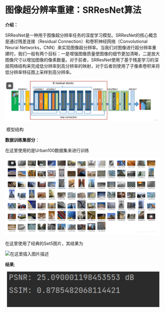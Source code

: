 # 图像超分辨率重建：SRResNet算法

**介绍：**

SRResNet是一种用于图像超分辨率任务的深度学习模型。SRResNet的核心概念是通过残差连接（Residual Connection）和卷积神经网络（Convolutional Neural Networks，CNN）来实现图像超分辨率。当我们对图像进行超分辨率重建时，我们一般有两个目标：一是增强图像质量使图像的细节更加清晰，二是放大图像尺寸以增加图像的像素数量。对于前者，SRResNet使用了基于残差学习的深层网络结构来完成低分辨率到高分辨率的映射，对于后者则使用了子像素卷积来将低分辨率特征图上采样到高分辨率。

![image-20240519224643845](readme.assets/image-20240519224643845.png)

​                                                                      模型结构

**数据训练集部分**：

在这里使用的是Urban100数据集来进行训练

![image-20240519224655523](readme.assets/image-20240519224655523.png)

在这里使用了经典的Set5图片，其结果为

![在这里插入图片描述](https://img-blog.csdnimg.cn/20201120192120947.png?x-oss-process=image/watermark,type_ZmFuZ3poZW5naGVpdGk,shadow_10,text_aHR0cHM6Ly9ibG9nLmNzZG4ubmV0L05pa2tpRWx3aW4=,size_16,color_FFFFFF,t_70#pic_center)

**结果**;

![image-20240519224710038](readme.assets/image-20240519224710038.png)